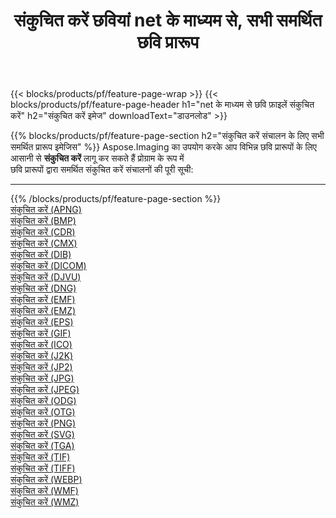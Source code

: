 ﻿---
title: संकुचित करें छवियां net के माध्यम से, सभी समर्थित छवि प्रारूप 
weight: 3920
url: /hi/net/compress 
lang: hi
langdirlevel: 2
locales: zh-hans,ja,it,ru,de,es,fr,nl,id,lt,pl,pt,vi,tr,ko,zh-hant,ar,hi,th,sv,cs,uk,he
description: Aspose.Imaging का उपयोग करके आप net के माध्यम से आसानी से संकुचित करें चित्र बना सकते हैं
---

{{< blocks/products/pf/feature-page-wrap >}}
{{< blocks/products/pf/feature-page-header h1="net के माध्यम से छवि फ़ाइलें संकुचित करें" h2="संकुचित करें इमेज" downloadText="डाउनलोड" >}}


{{% blocks/products/pf/feature-page-section  h2="संकुचित करें संचालन के लिए सभी समर्थित प्रारूप इमेजिस" %}}
Aspose.Imaging का उपयोग करके आप विभिन्न छवि प्रारूपों के लिए आसानी से **संकुचित करें** लागू कर सकते हैं प्रोग्राम के रूप में
<br/>
छवि प्रारूपों द्वारा समर्थित संकुचित करें संचालनों की पूरी सूची:
<hr/>
{{% /blocks/products/pf/feature-page-section %}}
<div class="container-fluid productfamilypage bg-gray">
    <div class="convertypes bg-gray agp-content section">
        <div class="container">
		<div class="row other-converters">
		    <div class='col-md-2 other-converter remove-lp remove-rp'><a href="/imaging/hi/net/compress/apng" >संकुचित करें (APNG)</a></div><div class='col-md-2 other-converter remove-lp remove-rp'><a href="/imaging/hi/net/compress/bmp" >संकुचित करें (BMP)</a></div><div class='col-md-2 other-converter remove-lp remove-rp'><a href="/imaging/hi/net/compress/cdr" >संकुचित करें (CDR)</a></div><div class='col-md-2 other-converter remove-lp remove-rp'><a href="/imaging/hi/net/compress/cmx" >संकुचित करें (CMX)</a></div><div class='col-md-2 other-converter remove-lp remove-rp'><a href="/imaging/hi/net/compress/dib" >संकुचित करें (DIB)</a></div><div class='col-md-2 other-converter remove-lp remove-rp'><a href="/imaging/hi/net/compress/dicom" >संकुचित करें (DICOM)</a></div><div class='col-md-2 other-converter remove-lp remove-rp'><a href="/imaging/hi/net/compress/djvu" >संकुचित करें (DJVU)</a></div><div class='col-md-2 other-converter remove-lp remove-rp'><a href="/imaging/hi/net/compress/dng" >संकुचित करें (DNG)</a></div><div class='col-md-2 other-converter remove-lp remove-rp'><a href="/imaging/hi/net/compress/emf" >संकुचित करें (EMF)</a></div><div class='col-md-2 other-converter remove-lp remove-rp'><a href="/imaging/hi/net/compress/emz" >संकुचित करें (EMZ)</a></div><div class='col-md-2 other-converter remove-lp remove-rp'><a href="/imaging/hi/net/compress/eps" >संकुचित करें (EPS)</a></div><div class='col-md-2 other-converter remove-lp remove-rp'><a href="/imaging/hi/net/compress/gif" >संकुचित करें (GIF)</a></div><div class='col-md-2 other-converter remove-lp remove-rp'><a href="/imaging/hi/net/compress/ico" >संकुचित करें (ICO)</a></div><div class='col-md-2 other-converter remove-lp remove-rp'><a href="/imaging/hi/net/compress/j2k" >संकुचित करें (J2K)</a></div><div class='col-md-2 other-converter remove-lp remove-rp'><a href="/imaging/hi/net/compress/jp2" >संकुचित करें (JP2)</a></div><div class='col-md-2 other-converter remove-lp remove-rp'><a href="/imaging/hi/net/compress/jpg" >संकुचित करें (JPG)</a></div><div class='col-md-2 other-converter remove-lp remove-rp'><a href="/imaging/hi/net/compress/jpeg" >संकुचित करें (JPEG)</a></div><div class='col-md-2 other-converter remove-lp remove-rp'><a href="/imaging/hi/net/compress/odg" >संकुचित करें (ODG)</a></div><div class='col-md-2 other-converter remove-lp remove-rp'><a href="/imaging/hi/net/compress/otg" >संकुचित करें (OTG)</a></div><div class='col-md-2 other-converter remove-lp remove-rp'><a href="/imaging/hi/net/compress/png" >संकुचित करें (PNG)</a></div><div class='col-md-2 other-converter remove-lp remove-rp'><a href="/imaging/hi/net/compress/svg" >संकुचित करें (SVG)</a></div><div class='col-md-2 other-converter remove-lp remove-rp'><a href="/imaging/hi/net/compress/tga" >संकुचित करें (TGA)</a></div><div class='col-md-2 other-converter remove-lp remove-rp'><a href="/imaging/hi/net/compress/tif" >संकुचित करें (TIF)</a></div><div class='col-md-2 other-converter remove-lp remove-rp'><a href="/imaging/hi/net/compress/tiff" >संकुचित करें (TIFF)</a></div><div class='col-md-2 other-converter remove-lp remove-rp'><a href="/imaging/hi/net/compress/webp" >संकुचित करें (WEBP)</a></div><div class='col-md-2 other-converter remove-lp remove-rp'><a href="/imaging/hi/net/compress/wmf" >संकुचित करें (WMF)</a></div><div class='col-md-2 other-converter remove-lp remove-rp'><a href="/imaging/hi/net/compress/wmz" >संकुचित करें (WMZ)</a></div>
                </div>
        </div>
    </div>
</div>
<br/>
